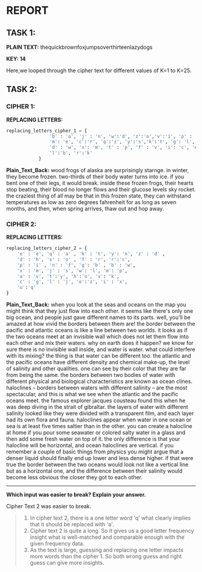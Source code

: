 # REPORT
## TASK 1:

__PLAIN TEXT:__ thequickbrownfoxjumpsoverthirteenlazydogs

__KEY: 14__

Here,we looped through the cipher text for different values of K=1 to K=25.

## TASK 2:

### CIPHER 1:

__REPLACING LETTERS:__

```python
replacing_letters_cipher_1 = {
                'b' : 'a', 'j' : 'n', 'w':'d', 'z':'o','v':'i', 'p' : 'f',
                'm': 'e', 'c':'r', 'q':'z', 'y':'s','k':'t', 'g': 'l', 'a': 'g',
                'd' : 'w', 'x': 'm', 't' : 'p', 'f' : 'v', 'i': 'c', 'e': 'y',
                'l':'b', 'r':'k'
            }
```

__Plain_Text_Back:__
    wood frogs of alaska are surprisingly starnge. in winter, they become frozen. two-thirds of their body water turns into ice. if you bent one of their legs, it would break. inside these frozen frogs, their hearts stop beating, their blood no longer flows and their glucose levels sky rocket. the craziest thing of all may be that in this frozen state, they can withstand temperatures as low as zero degrees fahrenheit for as long as seven months, and then, when spring arrives, thaw out and hop away.

### CIPHER 2:

__REPLACING LETTERS:__

```python
replacing_letters_cipher_2 = {
    'e' : 'e', 'q' : 'a' , 'k' : 't', 'y': 'n', 'z' : 'd' ,
    'd' : 'h', 's' : 'o' , 'f' : 'r', 'r':'c',
    'p' : 'i' , 'n' : 'f', 'g': 'b' , 'b' : 'w',
    'x' : 'm', 'j' : 's', 'w': 'l', 'm': 'p',
    'a' : 'v', 't':'y', 'h':'u', 'v': 'k',
    'c' : 'g', 'l' : 'j', 'o':'z', 'i' : 'x',
    'u':'q'
}
```
__Plain_Text_Back:__
when you look at the seas and oceans on the map you might think that they just flow into each other. it seems like there's only one big ocean, and people just gave different names to its parts. well, you'll be amazed at how vivid the borders between them are! the border between the pacific and atlantic oceans is like a line between two worlds. it looks as if the two oceans meet at an invisible wall which does not let them flow into each other and mix their waters. why on earth does it happen? we know for sure there is no invisible wall inside, and water is water. what could interfere with its mixing? the thing is that water can be different too. the atlantic and the pacific oceans have different density and chemical make-up, the level of salinity and other qualities. one can see by their color that they are far from being the same. the borders between two bodies of water with different physical and biological characteristics are known as ocean clines. haloclines – borders between waters with different salinity – are the most spectacular, and this is what we see when the atlantic and the pacific oceans meet. the famous explorer jacques cousteau found this when he was deep diving in the strait of gibraltar. the layers of water with different salinity looked like they were divided with a transparent film, and each layer had its own flora and fauna. haloclines appear when water in one ocean or sea is at least five times saltier than in the other. you can create a halocline at home if you pour some seawater or colored salty water in a glass and then add some fresh water on top of it. the only difference is that your halocline will be horizontal, and ocean haloclines are vertical. if you remember a couple of basic things from physics you might argue that a denser liquid should finally end up lower and less dense higher. if that were true the border between the two oceans would look not like a vertical line but as a horizontal one, and the difference between their salinity would become less obvious the closer they got to each other.

<hr>

__Which input was easier to break? Explain your answer.__

Cipher Text 2 was easier to break.<br>
> 1. In cipher text 2, there is a one letter word 'q' what clearly implies that it should be replaced with 'a'.
> 2. Cipher text 2 is quite a long. So it gives us a good letter frequency insight what is well-matched and comparable
       enough with the given frequency data.
> 3. As the text is large, guessing and replacing one letter impacts more words than the cipher 1. So both wrong guess
       and right guess can give more insights.
